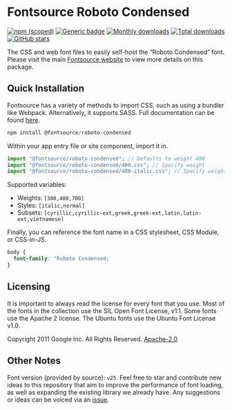# Fontsource Roboto Condensed

[![npm (scoped)](https://img.shields.io/npm/v/@fontsource/roboto-condensed?color=brightgreen)](https://www.npmjs.com/package/@fontsource/roboto-condensed) [![Generic badge](https://img.shields.io/badge/fontsource-passing-brightgreen)](https://github.com/fontsource/fontsource) [![Monthly downloads](https://badgen.net/npm/dm/@fontsource/roboto-condensed)](https://github.com/fontsource/fontsource) [![Total downloads](https://badgen.net/npm/dt/@fontsource/roboto-condensed)](https://github.com/fontsource/fontsource) [![GitHub stars](https://img.shields.io/github/stars/fontsource/fontsource.svg?style=social&label=Star)](https://github.com/fontsource/fontsource/stargazers)

The CSS and web font files to easily self-host the “Roboto Condensed” font. Please visit the main [Fontsource website](https://fontsource.org/fonts/roboto-condensed) to view more details on this package.

## Quick Installation

Fontsource has a variety of methods to import CSS, such as using a bundler like Webpack. Alternatively, it supports SASS. Full documentation can be found [here](https://fontsource.org/docs/introduction).

```javascript
npm install @fontsource/roboto-condensed
```

Within your app entry file or site component, import it in.

```javascript
import "@fontsource/roboto-condensed"; // Defaults to weight 400
import "@fontsource/roboto-condensed/400.css"; // Specify weight
import "@fontsource/roboto-condensed/400-italic.css"; // Specify weight and style

```

Supported variables:
- Weights: `[300,400,700]`
- Styles: `[italic,normal]`
- Subsets: `[cyrillic,cyrillic-ext,greek,greek-ext,latin,latin-ext,vietnamese]`

Finally, you can reference the font name in a CSS stylesheet, CSS Module, or CSS-in-JS.

```css
body {
  font-family: "Roboto Condensed;
}
```

## Licensing
It is important to always read the license for every font that you use.
Most of the fonts in the collection use the SIL Open Font License, v1.1. Some fonts use the Apache 2 license. The Ubuntu fonts use the Ubuntu Font License v1.0.

Copyright 2011 Google Inc. All Rights Reserved.
[Apache-2.0](http://www.apache.org/licenses/LICENSE-2.0.html)

## Other Notes
Font version (provided by source): `v25`.
Feel free to star and contribute new ideas to this repository that aim to improve the performance of font loading, as well as expanding the existing library we already have. Any suggestions or ideas can be voiced via an [issue](https://github.com/fontsource/fontsource/issues).